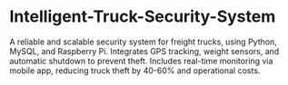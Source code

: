# Intelligent-Truck-Security-System
A reliable and scalable security system for freight trucks, using Python, MySQL, and Raspberry Pi. Integrates GPS tracking, weight sensors, and automatic shutdown to prevent theft. Includes real-time monitoring via mobile app, reducing truck theft by 40-60% and operational costs.
